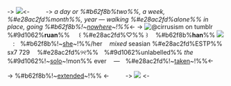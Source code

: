 -> ![](https://media.discordapp.net/attachments/1084935097247084624/1210507861004656640/Untitled62_20240223164542.png?ex=65ead04c&is=65d85b4c&hm=f674927c4dcb26b6cf83553773951008cbba1f8a8e6f7257409544825ed60954&=&format=webp&quality=lossless&width=1440&height=112)<- 
ㅤ
ㅤ
-> *a day or %#b62f8b%two%%, a week, %#e28ac2fd%month%%, year —*
*walking %#e28ac2fd%alone%% in place, going %#b62f8b%!~[nowhere](https://open.spotify.com/track/1WrScpykT891CZhFThXJtj)~!%%*<-
-> ![@cirrusism on tumblr](https://64.media.tumblr.com/7f421d22ec87258a8b3cecafb9ad61cf/ad902a58083ba86c-14/s540x810/eee2f349f623dc70241b00577932c0731b6a452a.gif) 
%#9d1062%**ruan**%% ㅤ ꒰ %#e28ac2fd%♡%% ꒱ㅤ  %#b62f8b%**han**%%
![](https://static.tumblr.com/6oysso7/k0Jls1t44/a-helphtml__11_.ico)ㅤ:ㅤ%#b62f8b%!~[she](http://prns.cc/@kangtaehyun)~!%%/herㅤ *mixed* seasian
%#e28ac2fd%ESTP%% sx7 729ㅤ %#e28ac2fd%୨୧%%ㅤ%#9d1062%unlabelled%%
*the* %#9d1062%!~[solo](https://www.google.com/search?q=txt+taehyun+fandom+name&sca_esv=1ea7dde12f243e7b&sxsrf=ACQVn09H8YxmtvbwSVS6dXfi1WDO7HeY4A%3A1708679664177&ei=8GHYZdm5CruMseMPk5CpyAQ&oq=txt+taehyun+fandom&gs_lp=Egxnd3Mtd2l6LXNlcnAiEnR4dCB0YWVoeXVuIGZhbmRvbSoCCAAyBRAAGIAEMgsQABiABBiKBRiGAzILEAAYgAQYigUYhgNIsiFQAFipHHACeAGQAQCYAYEBoAGtEKoBBDcuMTO4AQPIAQD4AQHCAgoQIxiABBiKBRgnwgIKEAAYgAQYigUYQ8ICCxAAGIAEGIoFGJECwgIKEC4YgAQYigUYQ8ICEBAAGIAEGIoFGEMYsQMYgwHCAhAQLhiABBiKBRhDGMcBGNEDwgIFEC4YgATCAgQQIxgnwgIQEC4YgAQYigUYQxixAxiDAcICDRAAGIAEGIoFGEMYsQPCAgoQABiABBgUGIcCwgILEC4YgAQYigUYkQLCAhkQLhiABBiKBRhDGJcFGNwEGN4EGOAE2AEBwgIHEAAYgAQYCsICFBAuGIAEGJcFGNwEGN4EGOAE2AEBwgIGEAAYFhgeugYGCAEQARgU&sclient=gws-wiz-serp#ip=1)~!mon%% everㅤ —ㅤ%#e28ac2fd%!~[taken](/aengdu)~!%%<- 

-> %#b62f8b%!~[extended](/luxuriantly)~!%% <-
ㅤ
ㅤ
-> ![](https://media.discordapp.net/attachments/1084935097247084624/1210507860769771580/Untitled62_20240223164548.png?ex=65ead04c&is=65d85b4c&hm=4847a338d05259391247c4bb3a67bdc064ecb8f138ee5635c4b40731182af866&=&format=webp&quality=lossless&width=1440&height=112) <-